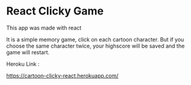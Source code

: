 # React Clicky Game

This app was made with react

It is a simple memory game, click on each cartoon character. But if you choose the same character twice, your highscore will be saved and the game will restart.

Heroku Link :

https://cartoon-clicky-react.herokuapp.com/
